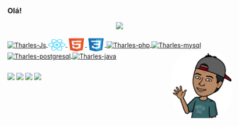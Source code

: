 ### Olá!

<div align="center">
  <a href="https://github.com/tharlescunha">
  <!--
    <img height="180em" src="https://github-readme-stats.vercel.app/api?username=tharlescunha&show_icons=true&theme=dracula&include_all_commits=true&count_private=true"/>
  -->
<img height="180em" src="https://github-readme-stats.vercel.app/api/top-langs/?username=tharlescunha&layout=compact&langs_count=7&theme=dark&show_icons"/>
</div>
  
  <div style="display: inline_block"><br>
  <img align="center" alt="Tharles-Js" height="30" width="40" src="https://cdn.jsdelivr.net/gh/devicons/devicon/icons/javascript/javascript-plain.svg" />
  <img align="center" alt="Tharles-React" height="30" width="40" src="https://raw.githubusercontent.com/devicons/devicon/master/icons/react/react-original.svg">
  <img align="center" alt="Tharles-HTML" height="30" width="40" src="https://raw.githubusercontent.com/devicons/devicon/master/icons/html5/html5-original.svg">
  <img align="center" alt="Tharles-CSS" height="30" width="40" src="https://raw.githubusercontent.com/devicons/devicon/master/icons/css3/css3-original.svg">
  <img align="center" alt="Tharles-php" height="36" width="46" src="https://cdn.jsdelivr.net/gh/devicons/devicon/icons/php/php-plain.svg" />
  <img align="center" alt="Tharles-mysql" height="36" width="46" src="https://cdn.jsdelivr.net/gh/devicons/devicon/icons/mysql/mysql-plain-wordmark.svg" />
  <img align="center" alt="Tharles-postgresql" height="36" width="46" src="https://cdn.jsdelivr.net/gh/devicons/devicon/icons/postgresql/postgresql-plain-wordmark.svg" />
  <img align="center" alt="Tharles-java" height="40" width="50" src="https://cdn.jsdelivr.net/gh/devicons/devicon/icons/java/java-original-wordmark.svg" />
  <img align="right" alt="Tharles-pic" height="150" style="border-radius:50px;"              
   src="https://raw.githubusercontent.com/tharlescunha/tharlescunha/main/Imagem1.png?width=676&height=676">
</div>
  
  ##
  
  <div> 
  <a href="https://www.instagram.com/c.tharles/" target="_blank"><img src="https://img.shields.io/badge/-Instagram-%23E4405F?style=for-the-badge&logo=instagram&logoColor=white" target="_blank"></a>
  <a href = "mailto:cunhatharles@gmail.com"><img src="https://img.shields.io/badge/-Gmail-%23333?style=for-the-badge&logo=gmail&logoColor=white" target="_blank"></a>
  <a href="https://www.linkedin.com/in/ctharles/" target="_blank"><img src="https://img.shields.io/badge/-LinkedIn-%230077B5?style=for-the-badge&logo=linkedin&logoColor=white" target="_blank"></a> 
    <a href="https://t.me/TharlesCunha" target="_blank"><img src="https://img.shields.io/badge/Telegram-2CA5E0?style=for-the-badge&logo=telegram&logoColor=white" target="_blank"></a> 

    
</div>
